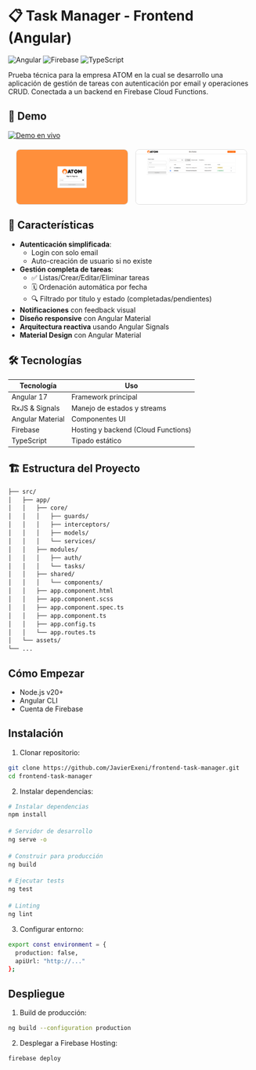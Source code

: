 # 📋 Task Manager - Frontend (Angular)

![Angular](https://img.shields.io/badge/Angular-17-DD0031?logo=angular) 
![Firebase](https://img.shields.io/badge/Firebase-FFCA28?logo=firebase&logoColor=black) 
![TypeScript](https://img.shields.io/badge/TypeScript-3178C6?logo=typescript&logoColor=white)

Prueba técnica para la empresa ATOM en la cual se desarrollo una aplicación de gestión de tareas con autenticación por email y operaciones CRUD. Conectada a un backend en Firebase Cloud Functions.

## 🚀 Demo

[![Demo en vivo](https://img.shields.io/badge/Ver-Demo_En_Vivo-2EA44F?style=for-the-badge)](https://task-manager-challenge.web.app/login)

<div style="display: flex; gap: 15px; justify-content: center; margin: 20px 0;">
  <img src="./src/assets/images/login.png" alt="Vista de Login" style="width: 45%; border: 1px solid #ddd; border-radius: 8px;">
  <img src="./src/assets/images/menu.png" alt="Vista de Menú" style="width: 45%; border: 1px solid #ddd; border-radius: 8px;">
</div>

## 🎯 Características

- **Autenticación simplificada**:
  - Login con solo email
  - Auto-creación de usuario si no existe
- **Gestión completa de tareas**:
  - ✅ Listas/Crear/Editar/Eliminar tareas
  - 🗓️ Ordenación automática por fecha
  - 🔍 Filtrado por titulo y estado (completadas/pendientes)
- **Notificaciones** con feedback visual
- **Diseño responsive** con Angular Material
- **Arquitectura reactiva** usando Angular Signals
- **Material Design** con Angular Material

## 🛠️ Tecnologías

| Tecnología       | Uso                              |
|------------------|----------------------------------|
| Angular 17       | Framework principal              |
| RxJS & Signals   | Manejo de estados y streams      |
| Angular Material | Componentes UI                   |
| Firebase         | Hosting y backend (Cloud Functions) |
| TypeScript       | Tipado estático                  |

## 🏗️ Estructura del Proyecto

```bash
├── src/
│   ├── app/
│   │   ├── core/
│   │   │   ├── guards/
│   │   │   ├── interceptors/
│   │   │   ├── models/
│   │   │   └── services/
│   │   ├── modules/
│   │   │   ├── auth/
│   │   │   └── tasks/
│   │   ├── shared/
│   │   │   └── components/
│   │   ├── app.component.html
│   │   ├── app.component.scss
│   │   ├── app.component.spec.ts
│   │   ├── app.component.ts
│   │   ├── app.config.ts
│   │   └── app.routes.ts
│   └── assets/
└── ...
```

## Cómo Empezar
- Node.js v20+
- Angular CLI
- Cuenta de Firebase


## Instalación
1. Clonar repositorio:

```bash
git clone https://github.com/JavierExeni/frontend-task-manager.git
cd frontend-task-manager
```

2. Instalar dependencias:

```bash
# Instalar dependencias
npm install

# Servidor de desarrollo
ng serve -o

# Construir para producción
ng build

# Ejecutar tests
ng test

# Linting
ng lint
```

3. Configurar entorno:

```bash
export const environment = {
  production: false,
  apiUrl: "http://..."
};
```

## Despliegue

1. Build de producción:

```bash
ng build --configuration production
```

2. Desplegar a Firebase Hosting:

```bash
firebase deploy
```
